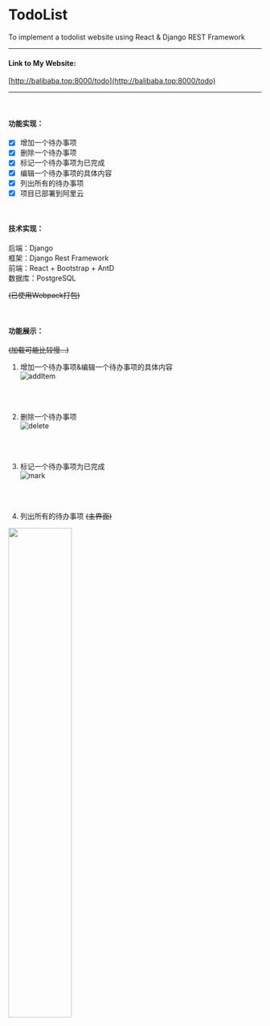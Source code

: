 # TodoList  
To implement a todolist website using React &amp; Django REST Framework  

---

#### Link to My Website:  
[http://balibaba.top:8000/todo](http://balibaba.top:8000/todo)

---
<br>

#### 功能实现：

* [x] 增加一个待办事项  
* [x] 删除一个待办事项  
* [x] 标记一个待办事项为已完成  
* [x] 编辑一个待办事项的具体内容  
* [x] 列出所有的待办事项  
* [x] 项目已部署到阿里云
<br>

#### 技术实现：
后端：Django  
框架：Django Rest Framework  
前端：React + Bootstrap + AntD  
数据库：PostgreSQL  

~~(已使用Webpack打包)~~

<br>

#### 功能展示：
~~(加载可能比较慢...)~~  

1. 增加一个待办事项&编辑一个待办事项的具体内容  
![addItem](https://cl.ly/0T0n3V1P3A3N/Screen%20Recording%202018-05-10%20at%2004.29.17.73%20PM.gif)
<br>
<br>

2. 删除一个待办事项  
![delete](https://cl.ly/2z3q1v2N2p3L/Screen%20Recording%202018-05-10%20at%2003.42.33.89%20PM.gif)
<br>
<br>

3. 标记一个待办事项为已完成  
![mark](https://cl.ly/1F2n1B3d3U2r/Screen%20Recording%202018-05-10%20at%2003.43.19.96%20PM.gif)
<br>
<br>

4. 列出所有的待办事项 ~~(主界面)~~  
<img width="50%" height="50%" src="https://cl.ly/3M023S1l370a/Image%202018-05-10%20at%203.19.27%20PM.png"/>
<br>
<br>




